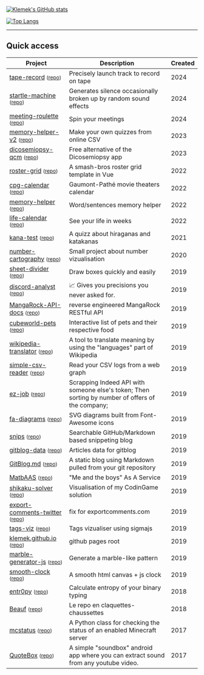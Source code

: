 
[![Klemek's GitHub stats](https://github-readme-stats.vercel.app/api?username=Klemek&count_private=true&show_icons=true&theme=gruvbox)](https://github.com/anuraghazra/github-readme-stats)

[![Top Langs](https://github-readme-stats.vercel.app/api/top-langs/?username=Klemek&layout=compact&count_private=true&show_icons=true&theme=gruvbox)](https://github.com/anuraghazra/github-readme-stats)

---

## Quick access

| Project | Description | Created |
|---|---|---|
| [tape-record](https://klemek.github.io/tape-record/) <small> ([repo](https://github.com/Klemek/tape-record)) </small> | Precisely launch track to record on tape | 2024 |
| [startle-machine](https://prank.klemek.fr/) <small> ([repo](https://github.com/Klemek/startle-machine)) </small> | Generates silence occasionally broken up by random sound effects | 2024 |
| [meeting-roulette](https://klemek.github.io/meeting-roulette/) <small> ([repo](https://github.com/Klemek/meeting-roulette)) </small> | Spin your meetings | 2024 |
| [memory-helper-v2](https://klemek.github.io/memory-helper-v2/) <small> ([repo](https://github.com/Klemek/memory-helper-v2)) </small> | Make your own quizzes from online CSV | 2023 |
| [dicosemiopsy-qcm](https://klemek.github.io/dicosemiopsy-qcm/) <small> ([repo](https://github.com/Klemek/dicosemiopsy-qcm)) </small> | Free alternative of the Dicosemiopsy app | 2023 |
| [roster-grid](https://klemek.github.io/roster-grid/) <small> ([repo](https://github.com/Klemek/roster-grid)) </small> | A smash-bros roster grid template in Vue | 2022 |
| [cpg-calendar](https://klemek.github.io/cpg-calendar/) <small> ([repo](https://github.com/Klemek/cpg-calendar)) </small> | Gaumont-Pathé movie theaters calendar | 2022 |
| [memory-helper](https://klemek.github.io/memory-helper/) <small> ([repo](https://github.com/Klemek/memory-helper)) </small> | Word/sentences memory helper | 2022 |
| [life-calendar](https://klemek.github.io/life-calendar/) <small> ([repo](https://github.com/Klemek/life-calendar)) </small> | See your life in weeks | 2022 |
| [kana-test](https://klemek.github.io/kana-test/) <small> ([repo](https://github.com/Klemek/kana-test)) </small> | A quizz about hiraganas and katakanas | 2021 |
| [number-cartography](https://klemek.github.io/number-cartography/) <small> ([repo](https://github.com/Klemek/number-cartography)) </small> | Small project about number vizualisation | 2020 |
| [sheet-divider](https://klemek.github.io/sheet-divider/) <small> ([repo](https://github.com/Klemek/sheet-divider)) </small> | Draw boxes quickly and easily | 2019 |
| [discord-analyst](https://top.gg/bot/643808410495615006) <small> ([repo](https://github.com/Klemek/discord-analyst)) </small> | 📈 Gives you precisions you never asked for. | 2019 |
| [MangaRock-API-docs](https://klemek.github.io/MangaRock-API-docs/) <small> ([repo](https://github.com/Klemek/MangaRock-API-docs)) </small> | reverse engineered MangaRock RESTful API | 2019 |
| [cubeworld-pets](https://klemek.github.io/cubeworld-pets/) <small> ([repo](https://github.com/Klemek/cubeworld-pets)) </small> | Interactive list of pets and their respective food | 2019 |
| [wikipedia-translator](https://klemek.github.io/wikipedia-translator/) <small> ([repo](https://github.com/Klemek/wikipedia-translator)) </small> | A tool to translate meaning by using the "languages" part of Wikipedia | 2019 |
| [simple-csv-reader](https://klemek.github.io/simple-csv-reader/) <small> ([repo](https://github.com/Klemek/simple-csv-reader)) </small> | Read your CSV logs from a web graph | 2019 |
| [ez-job](https://klemek.github.io/ez-job/) <small> ([repo](https://github.com/Klemek/ez-job)) </small> | Scrapping Indeed API with someone else's token; Then sorting by number of offers of the company; | 2019 |
| [fa-diagrams](https://klemek.github.io/fa-diagrams/) <small> ([repo](https://github.com/Klemek/fa-diagrams)) </small> | SVG diagrams built from Font-Awesome icons | 2019 |
| [snips](https://klemek.github.io/snips/) <small> ([repo](https://github.com/Klemek/snips)) </small> | Searchable GitHub/Markdown based snippeting blog | 2019 |
| [gitblog-data](https://blog.klemek.fr) <small> ([repo](https://github.com/Klemek/gitblog-data)) </small> | Articles data for gitblog | 2019 |
| [GitBlog.md](https://blog.klemek.fr) <small> ([repo](https://github.com/Klemek/GitBlog.md)) </small> | A static blog using Markdown pulled from your git repository | 2019 |
| [MatbAAS](https://klemek.github.io/MatbAAS/) <small> ([repo](https://github.com/Klemek/MatbAAS)) </small> | "Me and the boys" As A Service | 2019 |
| [shikaku-solver](https://klemek.github.io/shikaku-solver/) <small> ([repo](https://github.com/Klemek/shikaku-solver)) </small> | Visualisation of my CodinGame solution | 2019 |
| [export-comments-twitter](https://klemek.github.io/export-comments-twitter/) <small> ([repo](https://github.com/Klemek/export-comments-twitter)) </small> | fix for exportcomments.com | 2019 |
| [tags-viz](https://klemek.github.io/tags-viz/) <small> ([repo](https://github.com/Klemek/tags-viz)) </small> | Tags vizualiser using sigmajs | 2019 |
| [klemek.github.io](https://klemek.github.io/) <small> ([repo](https://github.com/Klemek/klemek.github.io)) </small> | github pages root | 2019 |
| [marble-generator-js](https://klemek.github.io/marble-generator-js/) <small> ([repo](https://github.com/Klemek/marble-generator-js)) </small> | Generate a marble-like pattern | 2019 |
| [smooth-clock](https://klemek.github.io/smooth-clock/) <small> ([repo](https://github.com/Klemek/smooth-clock)) </small> | A smooth html canvas + js clock | 2019 |
| [entr0py](https://klemek.github.io/entr0py/) <small> ([repo](https://github.com/Klemek/entr0py)) </small> | Calculate entropy of your binary typing | 2018 |
| [Beauf](https://klemek.github.io/Beauf/) <small> ([repo](https://github.com/Klemek/Beauf)) </small> | Le repo en claquettes-chaussettes | 2018 |
| [mcstatus](http://dinnerbone.com/minecraft/tools/status/) <small> ([repo](https://github.com/Klemek/mcstatus)) </small> | A Python class for checking the status of an enabled Minecraft server | 2017 |
| [QuoteBox](https://klemek.github.io/QuoteBox/) <small> ([repo](https://github.com/Klemek/QuoteBox)) </small> | A simple "soundbox" android app where you can extract sound from any youtube video. | 2017 |
